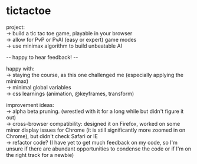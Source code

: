 # tictactoe
project:  
-> build a tic tac toe game, playable in your browser  
-> allow for PvP or PvAI (easy or expert) game modes  
-> use minimax algorithm to build unbeatable AI  
  
-- happy to hear feedback! --  
  
happy with:  
-> staying the course, as this one challenged me (especially applying the minimax)  
-> minimal global variables  
-> css learnings (animation, @keyframes, transform)  
  
improvement ideas:  
-> alpha beta pruning. (wrestled with it for a long while but didn't figure it out)  
-> cross-browser compatibility: designed it on Firefox, worked on some minor display issues for Chrome (it is still significantly more zoomed in on Chrome), but didn't check Safari or IE  
-> refactor code? (I have yet to get much feedback on my code, so I'm unsure if there are abundant opportunities to condense the code or if I'm on the right track for a newbie)   